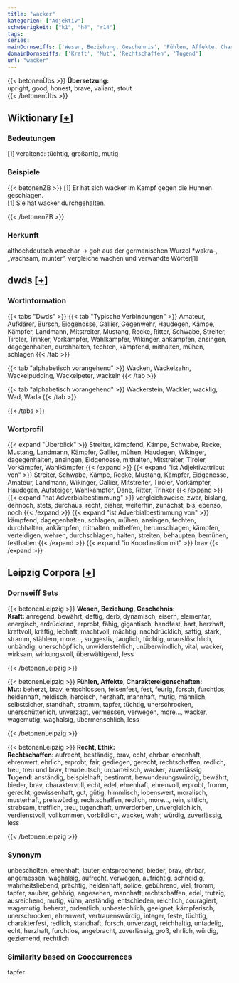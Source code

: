```yaml
---
title: "wacker"
kategorien: ["Adjektiv"]
schwierigkeit: ["k1", "h4", "r14"]
tags:
series:
mainDornseiffs: ['Wesen, Beziehung, Geschehnis', 'Fühlen, Affekte, Charaktereigenschaften', 'Recht, Ethik']
domainDornseiffs: ['Kraft', 'Mut', 'Rechtschaffen', 'Tugend']
url: "wacker"
---
```


{{< betonenÜbs >}}
**Übersetzung:**  
upright, good, honest, brave, valiant, stout  
{{< /betonenÜbs >}}

## Wiktionary [[+](https://de.wiktionary.org/wiki/wacker)]

### Bedeutungen
[1] veraltend: tüchtig, großartig, mutig  

### Beispiele
{{< betonenZB >}}
[1] Er hat sich wacker im Kampf gegen die Hunnen geschlagen.  
[1] Sie hat wacker durchgehalten.  

{{< /betonenZB >}}
### Herkunft
althochdeutsch wacchar → goh aus der germanischen Wurzel *wakra-, „wachsam, munter“, vergleiche wachen und verwandte Wörter[1]  



## dwds [[+](https://www.dwds.de/wb/wacker)]

### Wortinformation
{{< tabs "Dwds" >}}
{{< tab "Typische Verbindungen" >}}
Amateur, Aufklärer, Bursch, Eidgenosse, Gallier, Gegenwehr, Haudegen, Kämpe, Kämpfer, Landmann, Mitstreiter, Mustang, Recke, Ritter, Schwabe, Streiter, Tiroler, Trinker, Vorkämpfer, Wahlkämpfer, Wikinger, ankämpfen, ansingen, dagegenhalten, durchhalten, fechten, kämpfend, mithalten, mühen, schlagen
{{< /tab >}}

{{< tab "alphabetisch vorangehend" >}}
Wacken, Wackelzahn, Wackelpudding, Wackelpeter, wackeln
{{< /tab >}}

{{< tab "alphabetisch vorangehend" >}}
Wackerstein, Wackler, wacklig, Wad, Wada
{{< /tab >}}

{{< /tabs >}}

### Wortprofil
{{< expand "Überblick" >}} Streiter, kämpfend, Kämpe, Schwabe, Recke, Mustang, Landmann, Kämpfer, Gallier, mühen, Haudegen, Wikinger, dagegenhalten, ansingen, Eidgenosse, mithalten, Mitstreiter, Tiroler, Vorkämpfer, Wahlkämpfer {{< /expand >}}
{{< expand "ist Adjektivattribut von" >}} Streiter, Schwabe, Kämpe, Recke, Mustang, Kämpfer, Eidgenosse, Amateur, Landmann, Wikinger, Gallier, Mitstreiter, Tiroler, Vorkämpfer, Haudegen, Aufsteiger, Wahlkämpfer, Däne, Ritter, Trinker {{< /expand >}}
{{< expand "hat Adverbialbestimmung" >}} vergleichsweise, zwar, bislang, dennoch, stets, durchaus, recht, bisher, weiterhin, zunächst, bis, ebenso, noch {{< /expand >}}
{{< expand "ist Adverbialbestimmung von" >}} kämpfend, dagegenhalten, schlagen, mühen, ansingen, fechten, durchhalten, ankämpfen, mithalten, mithelfen, herumschlagen, kämpfen, verteidigen, wehren, durchschlagen, halten, streiten, behaupten, bemühen, festhalten {{< /expand >}}
{{< expand "in Koordination mit" >}} brav {{< /expand >}}

## Leipzig Corpora [[+](https://corpora.uni-leipzig.de/en/res?word=wacker&corpusId=deu_newscrawl-public_2018)]

### Dornseiff Sets
{{< betonenLeipzig >}}
**Wesen, Beziehung, Geschehnis:**  
**Kraft:** anregend, bewährt, deftig, derb, dynamisch, eisern, elementar, energisch, erdrückend, erprobt, fähig, gigantisch, handfest, hart, herzhaft, kraftvoll, kräftig, lebhaft, machtvoll, mächtig, nachdrücklich, saftig, stark, stramm, stählern, more..., suggestiv, tauglich, tüchtig, unauslöschlich, unbändig, unerschöpflich, unwiderstehlich, unüberwindlich, vital, wacker, wirksam, wirkungsvoll, überwältigend, less  

{{< /betonenLeipzig >}}


{{< betonenLeipzig >}}
**Fühlen, Affekte, Charaktereigenschaften:**  
**Mut:** beherzt, brav, entschlossen, felsenfest, fest, feurig, forsch, furchtlos, heldenhaft, heldisch, heroisch, herzhaft, mannhaft, mutig, männlich, selbstsicher, standhaft, stramm, tapfer, tüchtig, unerschrocken, unerschütterlich, unverzagt, vermessen, verwegen, more..., wacker, wagemutig, waghalsig, übermenschlich, less  

{{< /betonenLeipzig >}}


{{< betonenLeipzig >}}
**Recht, Ethik:**  
**Rechtschaffen:** aufrecht, beständig, brav, echt, ehrbar, ehrenhaft, ehrenwert, ehrlich, erprobt, fair, gediegen, gerecht, rechtschaffen, redlich, treu, treu und brav, treudeutsch, unparteiisch, wacker, zuverlässig  
**Tugend:** anständig, beispielhaft, bestimmt, bewunderungswürdig, bewährt, bieder, brav, charaktervoll, echt, edel, ehrenhaft, ehrenvoll, erprobt, fromm, gerecht, gewissenhaft, gut, gütig, himmlisch, lobenswert, moralisch, musterhaft, preiswürdig, rechtschaffen, redlich, more..., rein, sittlich, strebsam, trefflich, treu, tugendhaft, unverdorben, unvergleichlich, verdienstvoll, vollkommen, vorbildlich, wacker, wahr, würdig, zuverlässig, less  

{{< /betonenLeipzig >}}

### Synonym
unbescholten, ehrenhaft, lauter, entsprechend, bieder, brav, ehrbar, angemessen, waghalsig, aufrecht, verwegen, aufrichtig, schneidig, wahrheitsliebend, prächtig, heldenhaft, solide, gebührend, viel, fromm, tapfer, sauber, gehörig, angesehen, mannhaft, rechtschaffen, edel, trutzig, ausreichend, mutig, kühn, anständig, entschieden, reichlich, couragiert, wagemutig, beherzt, ordentlich, unbestechlich, geeignet, kämpferisch, unerschrocken, ehrenwert, vertrauenswürdig, integer, feste, tüchtig, charakterfest, redlich, standhaft, forsch, unverzagt, reichhaltig, untadelig, echt, herzhaft, furchtlos, angebracht, zuverlässig, groß, ehrlich, würdig, geziemend, rechtlich


### Similarity based on Cooccurrences
tapfer

